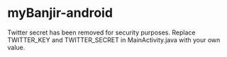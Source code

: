 myBanjir-android
================

Twitter secret has been removed for security purposes.
Replace TWITTER_KEY and TWITTER_SECRET in MainActivity.java with your own value.

